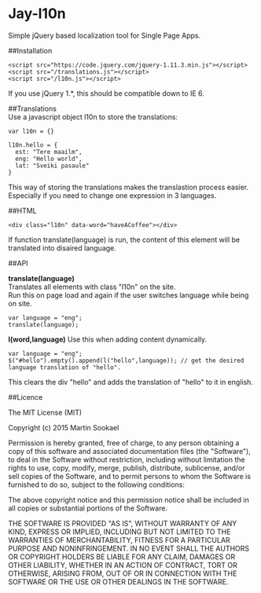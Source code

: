 Jay-l10n
===================

Simple jQuery based localization tool for Single Page Apps.  

##Installation  
```  
<script src="https://code.jquery.com/jquery-1.11.3.min.js"></script>
<script src="/translations.js"></script>
<script src="/l10n.js"></script>
```  
If you use jQuery 1.*, this should be compatible down to IE 6.  

##Translations  
Use a javascript object l10n to store the translations:  
```  
var l10n = {}  

l10n.hello = {
  est: "Tere maailm",
  eng: "Hello world",
  lat: "Sveiki pasaule"
}
```  
This way of storing the translations makes the translastion process easier.  
Especially if you need to change one expression in 3 languages.

##HTML  
```  
<div class="l10n" data-word="haveACoffee"></div>
```  
If function translate(language) is run, the content of this element will be translated into disaired language.  

##API  

**translate(language)**  
Translates all elements with class "l10n" on the site.  
Run this on page load and again if the user switches language while being on site.  
```  
var language = "eng";
translate(language);  
```  

**l(word,language)**
Use this when adding content dynamically.  
```  
var language = "eng";
$("#hello").empty().append(l("hello",language)); // get the desired language translation of "hello".
```  
This clears the div "hello" and adds the translation of "hello" to it in english.  
  
##Licence

The MIT License (MIT)  

Copyright (c) 2015 Martin Sookael

Permission is hereby granted, free of charge, to any person obtaining a copy of this software and associated documentation files (the "Software"), to deal in the Software without restriction, including without limitation the rights to use, copy, modify, merge, publish, distribute, sublicense, and/or sell copies of the Software, and to permit persons to whom the Software is furnished to do so, subject to the following conditions:

The above copyright notice and this permission notice shall be included in all copies or substantial portions of the Software.

THE SOFTWARE IS PROVIDED "AS IS", WITHOUT WARRANTY OF ANY KIND, EXPRESS OR IMPLIED, INCLUDING BUT NOT LIMITED TO THE WARRANTIES OF MERCHANTABILITY, FITNESS FOR A PARTICULAR PURPOSE AND NONINFRINGEMENT. IN NO EVENT SHALL THE AUTHORS OR COPYRIGHT HOLDERS BE LIABLE FOR ANY CLAIM, DAMAGES OR OTHER LIABILITY, WHETHER IN AN ACTION OF CONTRACT, TORT OR OTHERWISE, ARISING FROM, OUT OF OR IN CONNECTION WITH THE SOFTWARE OR THE USE OR OTHER DEALINGS IN THE SOFTWARE.
